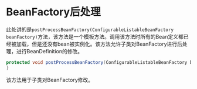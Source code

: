 # BeanFactory后处理

此处讲的是`postProcessBeanFactory(ConfigurableListableBeanFactory beanFactory)`方法，该方法是一个模板方法。调用该方法时所有的Bean定义都已经被加载，但是还没有bean被实例化。该方法允许子类对BeanFactory进行后处理，进行BeanDefinition的修改。

```java
protected void postProcessBeanFactory(ConfigurableListableBeanFactory beanFactory) {
}
```

该方法用于子类对BeanFactory修改。
